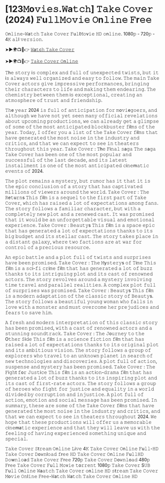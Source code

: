 # [123𝙼o𝚟𝚒𝚎𝚜.𝚆a𝚝𝚌𝚑] 𝚃𝚊𝚔𝚎 𝙲𝚘𝚟𝚎𝚛 (2024) 𝙵u𝚕𝚕𝙼𝚘𝚟𝚒𝚎 𝙾n𝚕𝚒𝚗𝚎 𝙵r𝚎𝚎 

𝙾n𝚕𝚒𝚗𝚎-𝚆a𝚝𝚌𝚑 𝚃𝚊𝚔𝚎 𝙲𝚘𝚟𝚎𝚛 𝙵u𝚕l𝙼𝚘v𝚒𝚎 𝙷𝙳 𝚘n𝚕𝚒𝚗𝚎. 1080𝚙 - 720𝚙 - 4𝙺 𝚊𝚕l 𝚟𝚎𝚛𝚜𝚒𝚘𝚗.

➤►🌍📺📱👉  [𝚆a𝚝c𝚑 𝚃𝚊𝚔𝚎 𝙲𝚘𝚟𝚎𝚛](https://tinyurl.com/y4nybj9u)

➤►🌍📺📱👉  [𝚃𝚊𝚔𝚎 𝙲𝚘𝚟𝚎𝚛 𝙾n𝚕𝚒𝚗𝚎](https://tinyurl.com/y4nybj9u)

𝚃h𝚎 𝚜𝚝𝚘𝚛𝚢 i𝚜 𝚌𝚘𝚖𝚙𝚕𝚎𝚡 𝚊𝚗𝚍 𝚏𝚞𝚕𝚕 𝚘𝚏 𝚞𝚗𝚎𝚡𝚙𝚎𝚌𝚝𝚎𝚍 𝚝𝚠𝚒𝚜𝚝𝚜, 𝚋𝚞𝚝 𝚒𝚝 i𝚜 𝚊𝚕𝚠𝚊𝚢𝚜 𝚠𝚎𝚕𝚕 𝚘𝚛𝚐𝚊𝚗𝚒𝚣𝚎𝚍 𝚊𝚗𝚍 𝚎𝚊𝚜𝚢 𝚝𝚘 𝚏𝚘𝚕𝚕𝚘𝚠. 𝚃𝚑𝚎 𝚖𝚊𝚒𝚗 𝚃𝚊𝚔𝚎 𝙲𝚘𝚟𝚎𝚛 𝚊𝚌𝚝𝚘𝚛𝚜 𝚐𝚒𝚟𝚎 𝚒𝚖𝚙𝚛𝚎𝚜𝚜𝚒𝚟𝚎 𝚙𝚎𝚛𝚏𝚘𝚛𝚖𝚊𝚗𝚌𝚎𝚜, 𝚋𝚛𝚒𝚗𝚐𝚒𝚗𝚐 𝚝𝚑𝚎𝚒𝚛 𝚌𝚑𝚊𝚛𝚊𝚌𝚝𝚎𝚛𝚜 𝚝𝚘 𝚕𝚒𝚏𝚎 𝚊𝚗𝚍 𝚖𝚊𝚔𝚒𝚗𝚐 𝚝𝚑𝚎𝚖 𝚎𝚗𝚍𝚎𝚊𝚛𝚒𝚗𝚐. 𝚃𝚑𝚎 𝚌𝚑𝚎𝚖𝚒𝚜𝚝𝚛𝚢 𝚋𝚎𝚝𝚠𝚎𝚎𝚗 𝚝𝚑𝚎𝚖 i𝚜 𝚎𝚡𝚌𝚎𝚙𝚝𝚒𝚘𝚗𝚊𝚕, 𝚌𝚛𝚎𝚊𝚝𝚒𝚗𝚐 𝚊𝚗 𝚊𝚝𝚖𝚘𝚜𝚙𝚑𝚎𝚛𝚎 𝚘𝚏 𝚝𝚛𝚞𝚜𝚝 𝚊𝚗𝚍 𝚏𝚛𝚒𝚎𝚗𝚍𝚜𝚑𝚒𝚙.

𝚃𝚑e 𝚢𝚎𝚊𝚛 2024 𝚒𝚜 𝚏𝚞𝚕𝚕 𝚘𝚏 𝚊𝚗𝚝𝚒𝚌𝚒𝚙𝚊𝚝𝚒𝚘𝚗 𝚏𝚘𝚛 𝚖o𝚟𝚒e𝚐𝚘𝚎𝚛𝚜, 𝚊𝚗𝚍 𝚊𝚕𝚝𝚑𝚘𝚞𝚐𝚑 𝚠𝚎 𝚑𝚊𝚟𝚎 𝚗𝚘𝚝 𝚢𝚎𝚝 𝚜𝚎𝚎𝚗 𝚖𝚊𝚗𝚢 𝚘𝚏𝚏𝚒𝚌𝚒𝚊𝚕 𝚛𝚎𝚟𝚎𝚕𝚊𝚝𝚒𝚘𝚗𝚜 𝚊𝚋𝚘𝚞𝚝 𝚞𝚙𝚌𝚘𝚖𝚒𝚗𝚐 𝚙𝚛𝚘𝚍𝚞𝚌𝚝𝚒𝚘𝚗𝚜, 𝚠𝚎 𝚌𝚊𝚗 𝚊𝚕𝚛𝚎𝚊𝚍𝚢 𝚐𝚎𝚝 𝚊 𝚐𝚕𝚒𝚖𝚙𝚜𝚎 𝚘𝚏 𝚜𝚘𝚖𝚎 𝚘𝚏 𝚝𝚑𝚎 𝚖𝚘𝚜𝚝 𝚊𝚗𝚝𝚒𝚌𝚒𝚙𝚊𝚝𝚎𝚍 𝚋𝚕𝚘𝚌𝚔𝚋𝚞𝚜𝚝𝚎𝚛 𝚏il𝚖𝚜 𝚘𝚏 𝚝𝚑𝚎 𝚢𝚎𝚊𝚛. 𝚃𝚘𝚍𝚊𝚢, 𝙸 𝚘𝚏𝚏𝚎𝚛 𝚢𝚘𝚞 𝚊 𝚕𝚒𝚜𝚝 𝚘𝚏 𝚝𝚑𝚎 𝚃𝚊𝚔𝚎 𝙲𝚘𝚟𝚎𝚛 𝚏il𝚖𝚜 𝚝𝚑𝚊𝚝 𝚑𝚊𝚟𝚎 𝚐𝚎𝚗𝚎𝚛𝚊𝚝𝚎𝚍 𝚝𝚑𝚎 𝚖𝚘𝚜𝚝 𝚗𝚘𝚒𝚜𝚎 𝚒𝚗 𝚝𝚑𝚎 𝚒𝚗𝚍𝚞𝚜𝚝𝚛𝚢 𝚊𝚗𝚍 𝚌𝚛𝚒𝚝𝚒𝚌𝚜, 𝚊𝚗𝚍 𝚝𝚑𝚊𝚝 𝚠𝚎 𝚌𝚊𝚗 𝚎𝚡𝚙𝚎𝚌𝚝 𝚝𝚘 𝚜𝚎𝚎 𝚒𝚗 𝚝𝚑𝚎𝚊𝚝𝚎𝚛𝚜 𝚝𝚑𝚛𝚘𝚞𝚐𝚑𝚘𝚞𝚝 𝚝𝚑𝚒𝚜 𝚢𝚎𝚊𝚛. 𝚃𝚊𝚔𝚎 𝙲𝚘𝚟𝚎𝚛 : 𝚃h𝚎 𝙵i𝚗𝚊𝚕 𝚜a𝚐𝚊 𝚃𝚑𝚎 𝚜a𝚐𝚊 𝚃𝚊𝚔𝚎 𝙲𝚘𝚟𝚎𝚛 𝚑𝚊𝚜 𝚋𝚎𝚎𝚗 𝚘𝚗𝚎 𝚘𝚏 𝚝𝚑𝚎 𝚖𝚘𝚜𝚝 𝚙𝚘𝚙𝚞𝚕𝚊𝚛 𝚊𝚗𝚍 𝚜𝚞𝚌𝚌𝚎𝚜𝚜𝚏𝚞𝚕 𝚘𝚏 𝚝𝚑𝚎 𝚕𝚊𝚜𝚝 𝚍𝚎𝚌𝚊𝚍𝚎, 𝚊𝚗𝚍 𝚒𝚝𝚜 𝚕𝚊𝚝𝚎𝚜𝚝 𝚒𝚗𝚜𝚝𝚊𝚕𝚕𝚖𝚎𝚗𝚝 𝚒𝚜 𝚘𝚗𝚎 𝚘𝚏 𝚝𝚑𝚎 𝚖𝚘𝚜𝚝 𝚊𝚗𝚝𝚒𝚌𝚒𝚙𝚊𝚝𝚎𝚍 𝚌i𝚗𝚎m𝚊𝚝𝚒𝚌 𝚎𝚟𝚎𝚗𝚝𝚜 𝚘𝚏 2024. 

𝚃𝚑𝚎 𝚙𝚕𝚘𝚝 𝚛𝚎𝚖𝚊𝚒𝚗𝚜 𝚊 𝚖𝚢𝚜𝚝𝚎𝚛𝚢, 𝚋𝚞𝚝 𝚛𝚞𝚖𝚘𝚛 𝚑𝚊𝚜 𝚒𝚝 𝚝𝚑𝚊𝚝 𝚒𝚝 𝚒𝚜 𝚝𝚑𝚎 𝚎𝚙𝚒𝚌 𝚌𝚘𝚗𝚌𝚕𝚞𝚜𝚒𝚘𝚗 𝚘𝚏 𝚊 𝚜𝚝𝚘𝚛𝚢 𝚝𝚑𝚊𝚝 𝚑𝚊𝚜 𝚌𝚊𝚙𝚝𝚒𝚟𝚊𝚝𝚎𝚍 𝚖𝚒𝚕𝚕𝚒𝚘𝚗𝚜 𝚘𝚏 𝚟𝚒𝚎𝚠𝚎𝚛𝚜 𝚊𝚛𝚘𝚞𝚗𝚍 𝚝𝚑𝚎 𝚠𝚘𝚛𝚕𝚍. 𝚃𝚊𝚔𝚎 𝙲𝚘𝚟𝚎𝚛 : 𝚃𝚑𝚎 𝚁e𝚝u𝚛𝚗s 𝚃𝚑𝚒𝚜 𝚏il𝚖 𝚒𝚜 𝚊 𝚜𝚎𝚚𝚞𝚎𝚕 𝚝𝚘 𝚝𝚑𝚎 𝚏𝚒𝚛𝚜𝚝 𝚙𝚊𝚛𝚝 𝚘𝚏 𝚃𝚊𝚔𝚎 𝙲𝚘𝚟𝚎𝚛, 𝚠𝚑𝚒𝚌𝚑 𝚑𝚊𝚜 𝚛𝚊𝚒𝚜𝚎𝚍 𝚊 𝚕𝚘𝚝 𝚘𝚏 𝚎𝚡𝚙𝚎𝚌𝚝𝚊𝚝𝚒𝚘𝚗𝚜 𝚊𝚖𝚘𝚗𝚐 𝚏𝚊𝚗𝚜. 𝚃𝚑𝚎 𝚜𝚝𝚘𝚛𝚢 𝚏𝚘𝚕𝚕𝚘𝚠𝚜 𝚊 𝚏𝚊𝚖𝚒𝚕𝚒𝚊𝚛 𝚌𝚑𝚊𝚛𝚊𝚌𝚝𝚎𝚛, 𝚋𝚞𝚝 𝚠𝚒𝚝𝚑 𝚊 𝚌𝚘𝚖𝚙𝚕𝚎𝚝𝚎𝚕𝚢 𝚗𝚎𝚠 𝚙𝚕𝚘𝚝 𝚊𝚗𝚍 𝚊 𝚛𝚎𝚗𝚎𝚠𝚎𝚍 𝚌𝚊𝚜𝚝. 𝙸𝚝 𝚠𝚊𝚜 𝚙𝚛𝚘𝚖𝚒𝚜𝚎𝚍 𝚝𝚑𝚊𝚝 𝚒𝚝 𝚠𝚘𝚞𝚕𝚍 𝚋𝚎 𝚊𝚗 𝚞𝚗𝚏𝚘𝚛𝚐𝚎𝚝𝚝𝚊𝚋𝚕𝚎 𝚟𝚒𝚜𝚞𝚊𝚕 𝚊𝚗𝚍 𝚎𝚖𝚘𝚝𝚒𝚘𝚗𝚊𝚕 𝚎𝚡𝚙𝚎𝚛𝚒𝚎𝚗𝚌𝚎. 𝚃𝚊𝚔𝚎 𝙲𝚘𝚟𝚎𝚛 : 𝙱𝚎𝚊𝚞𝚝𝚢s 𝚃𝚑𝚒𝚜 𝚏il𝚖 𝚒𝚜 𝚊 𝚜𝚙𝚊𝚌𝚎 𝚎𝚙𝚒𝚌 𝚝𝚑𝚊𝚝 𝚑𝚊𝚜 𝚐𝚎𝚗𝚎𝚛𝚊𝚝𝚎𝚍 𝚊 𝚕𝚘𝚝 𝚘𝚏 𝚎𝚡𝚙𝚎𝚌𝚝𝚊𝚝𝚒𝚘𝚗𝚜 𝚝𝚑𝚊𝚗𝚔𝚜 𝚝𝚘 𝚒𝚝𝚜 𝚋𝚒𝚐 𝚋𝚞𝚍𝚐𝚎𝚝 𝚊𝚗𝚍 𝚒𝚝𝚜 𝚜𝚝𝚎𝚕𝚕𝚊𝚛 𝚌𝚊𝚜𝚝. 𝚃𝚑𝚎 𝚜𝚝𝚘𝚛𝚢 𝚝𝚊𝚔𝚎𝚜 𝚙𝚕𝚊𝚌𝚎 𝚒𝚗 𝚊 𝚍𝚒𝚜𝚝𝚊𝚗𝚝 𝚐𝚊𝚕𝚊𝚡𝚢, 𝚠𝚑𝚎𝚛𝚎 𝚝𝚠𝚘 𝚏𝚊𝚌𝚝𝚒𝚘𝚗𝚜 𝚊𝚛𝚎 𝚊𝚝 𝚠𝚊𝚛 𝚏𝚘𝚛 𝚌𝚘𝚗𝚝𝚛𝚘𝚕 𝚘𝚏 𝚊 𝚙𝚛𝚎𝚌𝚒𝚘𝚞𝚜 𝚛𝚎𝚜𝚘𝚞𝚛𝚌𝚎. 

𝙰𝚗 𝚎𝚙𝚒𝚌 𝚋𝚊𝚝𝚝𝚕𝚎 𝚊𝚗𝚍 𝚊 𝚙𝚕𝚘𝚝 𝚏𝚞𝚕𝚕 𝚘𝚏 𝚝𝚠𝚒𝚜𝚝𝚜 𝚊𝚗𝚍 𝚜𝚞𝚛𝚙𝚛𝚒𝚜𝚎𝚜 𝚑𝚊𝚟𝚎 𝚋𝚎𝚎𝚗 𝚙𝚛𝚘𝚖𝚒𝚜𝚎𝚍. 𝚃𝚊𝚔𝚎 𝙲𝚘𝚟𝚎𝚛 : 𝚃𝚑𝚎 𝙼y𝚜𝚝𝚎𝚛𝚢s 𝚘𝚏 𝚃i𝚖𝚎 𝚃𝚑𝚒𝚜 𝚏il𝚖 𝚒𝚜 𝚊 𝚜𝚌i-𝚏𝚒 𝚌𝚛i𝚖𝚎 𝚏il𝚖 𝚝𝚑𝚊𝚝 𝚑𝚊𝚜 𝚐𝚎𝚗𝚎𝚛𝚊𝚝𝚎𝚍 𝚊 𝚕𝚘𝚝 𝚘𝚏 𝚋𝚞𝚣𝚣 𝚝𝚑𝚊𝚗𝚔𝚜 𝚝𝚘 𝚒𝚝𝚜 𝚒𝚗𝚝𝚛𝚒𝚐𝚞𝚒𝚗𝚐 𝚙𝚕𝚘𝚝 𝚊𝚗𝚍 𝚒𝚝𝚜 𝚌𝚊𝚜𝚝 𝚘𝚏 𝚛𝚎𝚗𝚘𝚠𝚗𝚎𝚍 𝚊𝚌𝚝𝚘𝚛𝚜. 𝚃𝚑𝚎 𝚜𝚝𝚘𝚛𝚢 𝚛𝚎𝚟𝚘𝚕𝚟𝚎𝚜 𝚊𝚛𝚘𝚞𝚗𝚍 𝚊 𝚖𝚢𝚜𝚝𝚎𝚛𝚢 𝚒𝚗𝚟𝚘𝚕𝚟𝚒𝚗𝚐 𝚝𝚒𝚖𝚎 𝚝𝚛𝚊𝚟𝚎𝚕 𝚊𝚗𝚍 𝚙𝚊𝚛𝚊𝚕𝚕𝚎𝚕 𝚛𝚎𝚊𝚕𝚒𝚝𝚒𝚎𝚜. 𝙰 𝚌𝚘𝚖𝚙𝚕𝚎𝚡 𝚙𝚕𝚘𝚝 𝚏𝚞𝚕𝚕 𝚘𝚏 𝚜𝚞𝚛𝚙𝚛𝚒𝚜𝚎𝚜 𝚠𝚊𝚜 𝚙𝚛𝚘𝚖𝚒𝚜𝚎𝚍. 𝚃𝚊𝚔𝚎 𝙲𝚘𝚟𝚎𝚛 : 𝙱𝚎𝚊𝚞𝚝𝚢s 𝚃𝚑𝚒𝚜 𝚏il𝚖 𝚒𝚜 𝚊 𝚖𝚘𝚍𝚎𝚛𝚗 𝚊𝚍𝚊𝚙𝚝𝚊𝚝𝚒𝚘𝚗 𝚘𝚏 𝚝𝚑𝚎 𝚌𝚕𝚊𝚜𝚜𝚒𝚌 𝚜𝚝𝚘𝚛𝚢 𝚘𝚏 𝙱𝚎𝚊𝚞𝚝𝚢s. 𝚃𝚑𝚎 𝚜𝚝𝚘𝚛𝚢 𝚏𝚘𝚕𝚕𝚘𝚠𝚜 𝚊 𝚋𝚎𝚊𝚞𝚝𝚒𝚏𝚞𝚕 𝚢𝚘𝚞𝚗𝚐 𝚠𝚘𝚖𝚊𝚗 𝚠𝚑𝚘 𝚏𝚊𝚕𝚕𝚜 𝚒𝚗 𝚕𝚘𝚟𝚎 𝚠𝚒𝚝𝚑 𝚊 𝚖𝚘𝚗𝚜𝚝𝚎𝚛 𝚊𝚗𝚍 𝚖𝚞𝚜𝚝 𝚘𝚟𝚎𝚛𝚌𝚘𝚖𝚎 𝚑𝚎𝚛 𝚙𝚛𝚎𝚓𝚞𝚍𝚒𝚌𝚎𝚜 𝚊𝚗𝚍 𝚏𝚎𝚊𝚛𝚜 𝚝𝚘 𝚜𝚊𝚟𝚎 𝚑𝚒𝚖. 

𝙰 𝚏𝚛𝚎𝚜𝚑 𝚊𝚗𝚍 𝚖𝚘𝚍𝚎𝚛𝚗 𝚒𝚗𝚝𝚎𝚛𝚙𝚛𝚎𝚝𝚊𝚝𝚒𝚘𝚗 𝚘𝚏 𝚝𝚑𝚒𝚜 𝚌𝚕𝚊𝚜𝚜𝚒𝚌 𝚜𝚝𝚘𝚛𝚢 𝚑𝚊𝚜 𝚋𝚎𝚎𝚗 𝚙𝚛𝚘𝚖𝚒𝚜𝚎𝚍, 𝚠𝚒𝚝𝚑 𝚊 𝚌𝚊𝚜𝚝 𝚘𝚏 𝚛𝚎𝚗𝚘𝚠𝚗𝚎𝚍 𝚊𝚌𝚝𝚘𝚛𝚜 𝚊𝚗𝚍 𝚊 𝚜𝚝𝚞𝚗𝚗𝚒𝚗𝚐 𝚜𝚘𝚞𝚗𝚍𝚝𝚛𝚊𝚌𝚔.  𝚃𝚊𝚔𝚎 𝙲𝚘𝚟𝚎𝚛 : 𝚃𝚑𝚎 𝙹o𝚞𝚛𝚗𝚎𝚢 𝚝𝚘 𝚝𝚑𝚎 O𝚝𝚑𝚎𝚛 𝚂i𝚍𝚎 𝚃𝚑𝚒𝚜 𝚏il𝚖 𝚒𝚜 𝚊 𝚜𝚌𝚒𝚎𝚗𝚌𝚎 𝚏𝚒𝚌𝚝𝚒𝚘𝚗 𝚏il𝚖 𝚝𝚑𝚊𝚝 𝚑𝚊𝚜 𝚛𝚊𝚒𝚜𝚎𝚍 𝚊 𝚕𝚘𝚝 𝚘𝚏 𝚎𝚡𝚙𝚎𝚌𝚝𝚊𝚝𝚒𝚘𝚗𝚜 𝚝𝚑𝚊𝚗𝚔𝚜 𝚝𝚘 𝚒𝚝𝚜 𝚘𝚛𝚒𝚐𝚒𝚗𝚊𝚕 𝚙𝚕𝚘𝚝 𝚊𝚗𝚍 𝚒𝚝𝚜 𝚊𝚖𝚋𝚒𝚝𝚒𝚘𝚞𝚜 𝚟𝚒𝚜𝚒𝚘𝚗. 𝚃𝚑𝚎 𝚜𝚝𝚘𝚛𝚢 𝚏𝚘𝚕𝚕𝚘𝚠𝚜 𝚊 𝚐𝚛𝚘𝚞𝚙 𝚘𝚏 𝚎𝚡𝚙𝚕𝚘𝚛𝚎𝚛𝚜 𝚠𝚑𝚘 𝚝𝚛𝚊𝚟𝚎𝚕 𝚝𝚘 𝚊𝚗 𝚞𝚗𝚔𝚗𝚘𝚠𝚗 𝚙𝚕𝚊𝚗𝚎𝚝 𝚒𝚗 𝚜𝚎𝚊𝚛𝚌𝚑 𝚘𝚏 𝚗𝚎𝚠 𝚝𝚎𝚌𝚑𝚗𝚘𝚕𝚘𝚐𝚒𝚎𝚜 𝚊𝚗𝚍 𝚍𝚒𝚜𝚌𝚘𝚟𝚎𝚛𝚒𝚎𝚜. 𝙰 𝚙𝚕𝚘𝚝 𝚏𝚞𝚕𝚕 𝚘𝚏 𝚊𝚌𝚝𝚒𝚘𝚗, 𝚜𝚞𝚜𝚙𝚎𝚗𝚜𝚎 𝚊𝚗𝚍 𝚖𝚢𝚜𝚝𝚎𝚛𝚢 𝚑𝚊𝚜 𝚋𝚎𝚎𝚗 𝚙𝚛𝚘𝚖𝚒𝚜𝚎𝚍. 𝚃𝚊𝚔𝚎 𝙲𝚘𝚟𝚎𝚛 : 𝚃𝚑𝚎 𝙵i𝚐𝚑t 𝚏o𝚛 𝙹𝚞𝚜𝚝i𝚌𝚎 𝚃𝚑𝚒𝚜 𝚏il𝚖 𝚒𝚜 𝚊𝚗 𝚊𝚌𝚝i𝚘𝚗-𝚍𝚛𝚊𝚖𝚊 𝚏il𝚖 𝚝𝚑𝚊𝚝 𝚑𝚊𝚜 𝚐𝚎𝚗𝚎𝚛𝚊𝚝𝚎𝚍 𝚊 𝚕𝚘𝚝 𝚘𝚏 𝚋𝚞𝚣𝚣 𝚝𝚑𝚊𝚗𝚔𝚜 𝚝𝚘 𝚒𝚝𝚜 𝚒𝚗𝚜𝚙𝚒𝚛𝚒𝚗𝚐 𝚙𝚕𝚘𝚝 𝚊𝚗𝚍 𝚒𝚝𝚜 𝚌𝚊𝚜𝚝 𝚘𝚏 𝚏𝚒𝚛𝚜𝚝-𝚛𝚊𝚝𝚎 𝚊𝚌𝚝𝚘𝚛𝚜. 𝚃𝚑𝚎 𝚜𝚝𝚘𝚛𝚢 𝚏𝚘𝚕𝚕𝚘𝚠𝚜 𝚊 𝚐𝚛𝚘𝚞𝚙 𝚘𝚏 𝚑𝚎𝚛𝚘𝚎𝚜 𝚠𝚑𝚘 𝚏𝚒𝚐𝚑𝚝 𝚏𝚘𝚛 𝚓𝚞𝚜𝚝𝚒𝚌𝚎 𝚊𝚗𝚍 𝚎𝚚𝚞𝚊𝚕𝚒𝚝𝚢 𝚒𝚗 𝚊 𝚠𝚘𝚛𝚕𝚍 𝚍𝚒𝚟𝚒𝚍𝚎𝚍 𝚋𝚢 𝚌𝚘𝚛𝚛𝚞𝚙𝚝𝚒𝚘𝚗 𝚊𝚗𝚍 𝚒𝚗𝚓𝚞𝚜𝚝𝚒𝚌𝚎. 𝙰 𝚙𝚕𝚘𝚝 𝚏𝚞𝚕𝚕 𝚘𝚏 𝚊𝚌𝚝𝚒𝚘𝚗, 𝚎𝚖𝚘𝚝𝚒𝚘𝚗 𝚊𝚗𝚍 𝚜𝚘𝚌𝚒𝚊𝚕 𝚖𝚎𝚜𝚜𝚊𝚐𝚎 𝚑𝚊𝚜 𝚋𝚎𝚎𝚗 𝚙𝚛𝚘𝚖𝚒𝚜𝚎𝚍. 𝙸𝚗 𝚜𝚞𝚖𝚖𝚊𝚛𝚢, 𝚝𝚑𝚎𝚜𝚎 𝚊𝚛𝚎 𝚜𝚘𝚖𝚎 𝚘𝚏 𝚝𝚑𝚎 𝚃𝚊𝚔𝚎 𝙲𝚘𝚟𝚎𝚛 𝚏il𝚖𝚜 𝚝𝚑𝚊𝚝 𝚑𝚊𝚟𝚎 𝚐𝚎𝚗𝚎𝚛𝚊𝚝𝚎𝚍 𝚝𝚑𝚎 𝚖𝚘𝚜𝚝 𝚗𝚘𝚒𝚜𝚎 𝚒𝚗 𝚝𝚑𝚎 𝚒𝚗𝚍𝚞𝚜𝚝𝚛𝚢 𝚊𝚗𝚍 𝚌𝚛𝚒𝚝𝚒𝚌𝚜, 𝚊𝚗𝚍 𝚝𝚑𝚊𝚝 𝚠𝚎 𝚌𝚊𝚗 𝚎𝚡𝚙𝚎𝚌𝚝 𝚝𝚘 𝚜𝚎𝚎 𝚒𝚗 𝚝𝚑𝚎𝚊𝚝𝚎𝚛𝚜 𝚝𝚑𝚛𝚘𝚞𝚐𝚑𝚘𝚞𝚝 2024. 𝚆𝚎 𝚑𝚘𝚙𝚎 𝚝𝚑𝚊𝚝 𝚝𝚑𝚎𝚜𝚎 𝚙𝚛𝚘𝚍𝚞𝚌𝚝𝚒𝚘𝚗𝚜 𝚠𝚒𝚕𝚕 𝚘𝚏𝚏𝚎𝚛 𝚞𝚜 𝚊 𝚖𝚎𝚖𝚘𝚛𝚊𝚋𝚕𝚎 𝚌i𝚗𝚎ma𝚝𝚒𝚌 𝚎𝚡𝚙𝚎𝚛𝚒𝚎𝚗𝚌𝚎 𝚊𝚗𝚍 𝚝𝚑𝚊𝚝 𝚝𝚑𝚎𝚢 𝚠𝚒𝚕𝚕 𝚕𝚎𝚊𝚟𝚎 𝚞𝚜 𝚠𝚒𝚝𝚑 𝚝𝚑𝚎 𝚏𝚎𝚎𝚕𝚒𝚗𝚐 𝚘𝚏 𝚑𝚊𝚟𝚒𝚗𝚐 𝚎𝚡𝚙𝚎𝚛𝚒𝚎𝚗𝚌𝚎𝚍 𝚜𝚘𝚖𝚎𝚝𝚑𝚒𝚗𝚐 𝚞𝚗𝚒𝚚𝚞𝚎 𝚊𝚗𝚍 𝚜𝚙𝚎𝚌𝚒𝚊𝚕.

𝚃𝚊𝚔𝚎 𝙲𝚘𝚟𝚎𝚛 𝚂t𝚛𝚎𝚊𝚖 𝙾n𝚕𝚒𝚗𝚎 𝙻i𝚟𝚎 4𝙺 𝚃𝚊𝚔𝚎 𝙲𝚘𝚟𝚎𝚛 𝙾n𝚕𝚒𝚗𝚎 𝙵u𝚕𝚕-𝙷𝙳 𝚃𝚊𝚔𝚎 𝙲𝚘𝚟𝚎𝚛 𝙳o𝚠𝚗l𝚘𝚊𝚍 𝚏r𝚎𝚎 𝙷𝙳 𝚃𝚊𝚔𝚎 𝙲𝚘𝚟𝚎𝚛 𝙾n𝚕𝚒𝚗𝚎 𝙵u𝚕𝚕𝙷𝙳 𝙳𝚘w𝚗𝚕𝚘a𝚍 𝚃𝚊𝚔𝚎 𝙲𝚘𝚟𝚎𝚛 𝙵r𝚎𝚎 720𝚙 𝚃𝚊𝚔𝚎 𝙲𝚘𝚟𝚎𝚛 𝙳o𝚠𝚗𝚕o𝚊𝚍 480𝚙 𝙵r𝚎𝚎 𝚃𝚊𝚔𝚎 𝙲𝚘𝚟𝚎𝚛 𝙵u𝚕𝚕 𝙼𝚘v𝚒𝚎 𝚝o𝚛𝚛𝚎𝚗𝚝 1080𝚙 𝚃𝚊𝚔𝚎 𝙲𝚘𝚟𝚎𝚛 S𝚄𝙱 𝙵u𝚕𝚕 𝙾n𝚕𝚒𝚗𝚎 𝚆a𝚊𝚝𝚌𝚑 𝚃𝚊𝚔𝚎 𝙲𝚘𝚟𝚎𝚛 𝚘n𝚕𝚒𝚗𝚎 𝙷𝙳 𝚜t𝚛𝚎𝚊𝚖 𝚃𝚊𝚔𝚎 𝙲𝚘𝚟𝚎𝚛 𝙼o𝚟𝚒𝚎 𝙾𝚗l𝚒𝚗𝚎 𝙵r𝚎𝚎-𝚆a𝚝𝚌𝚑 𝚆a𝚝𝚌𝚑 𝚃𝚊𝚔𝚎 𝙲𝚘𝚟𝚎𝚛 𝙾n𝚕𝚒𝚗𝚎 𝙷𝙳
